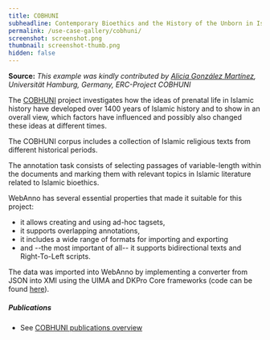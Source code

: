 ```yaml
---
title: COBHUNI
subheadline: Contemporary Bioethics and the History of the Unborn in Islam
permalink: /use-case-gallery/cobhuni/
screenshot: screenshot.png
thumbnail: screenshot-thumb.png
hidden: false
---
```


**Source:** <i>This example was kindly contributed by 
<a href="https://www.aai.uni-hamburg.de/voror/personen/gonzalez.html">Alicia González Martínez</a>, 
Universität Hamburg, Germany, ERC-Project COBHUNI</i>


The [COBHUNI](https://www.cobhuni.uni-hamburg.de) project investigates how the ideas of prenatal 
life in Islamic history have developed over 1400 years of Islamic history and to show in an 
overall view, which factors have influenced and possibly also changed these ideas at different times.

The COBHUNI corpus includes a collection of Islamic religious texts from different historical periods.

The annotation task consists of selecting passages of variable-length within the documents and
marking them with relevant topics in Islamic literature related to Islamic bioethics.

WebAnno has several essential properties that made it suitable for this project:

* it allows creating and using ad-hoc tagsets,
* it supports overlapping annotations, 
* it includes a wide range of formats for importing and exporting
* and --the most important of all-- it supports bidirectional texts and Right-To-Left scripts.

The data was imported into WebAnno by implementing a converter from JSON into XMI using the UIMA 
and DKPro Core frameworks (code can be found [here](https://gitlab.com/alrazi/ini_xmiconverter)).


##### Publications

* See [COBHUNI publications overview](https://www.cobhuni.uni-hamburg.de/en/cobhuni-presentations.html)
